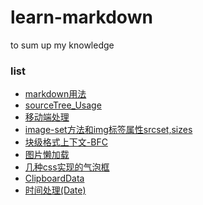 # learn-markdown
to sum up my knowledge

### list
- [markdown用法](/markdown)
- [sourceTree_Usage](/sourceTree_Usage)
- [移动端处理](移动端处理)
- [image-set方法和img标签属性srcset,sizes](/image-set&img[srcset,sizes]/readme)
- [块级格式上下文-BFC](/BFC/readme)
- [图片懒加载](/图片懒加载／readme)
- [几种css实现的气泡框](/几种css实现的气泡框/readme)
- [ClipboardData](/ClipboardData/readme)
- [时间处理(Date)](／时间处理(Date).md)
